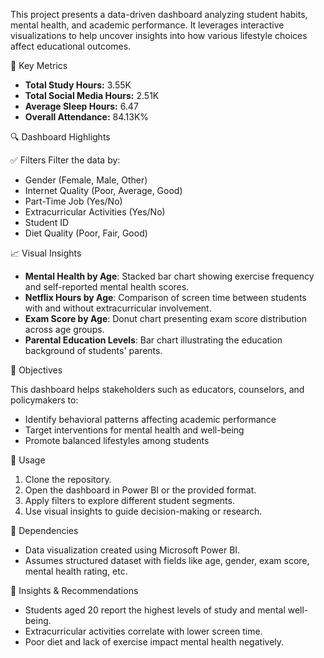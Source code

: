 This project presents a data-driven dashboard analyzing student habits, mental health, and academic performance. It leverages interactive visualizations to help uncover insights into how various lifestyle choices affect educational outcomes.


📌 Key Metrics

- **Total Study Hours:** 3.55K  
- **Total Social Media Hours:** 2.51K  
- **Average Sleep Hours:** 6.47  
- **Overall Attendance:** 84.13K%

 🔍 Dashboard Highlights

✅ Filters
Filter the data by:
- Gender (Female, Male, Other)
- Internet Quality (Poor, Average, Good)
- Part-Time Job (Yes/No)
- Extracurricular Activities (Yes/No)
- Student ID
- Diet Quality (Poor, Fair, Good)

📈 Visual Insights
- **Mental Health by Age**: Stacked bar chart showing exercise frequency and self-reported mental health scores.
- **Netflix Hours by Age**: Comparison of screen time between students with and without extracurricular involvement.
- **Exam Score by Age**: Donut chart presenting exam score distribution across age groups.
- **Parental Education Levels**: Bar chart illustrating the education background of students' parents.

🎯 Objectives

This dashboard helps stakeholders such as educators, counselors, and policymakers to:
- Identify behavioral patterns affecting academic performance
- Target interventions for mental health and well-being
- Promote balanced lifestyles among students

📁 Usage

1. Clone the repository.
2. Open the dashboard in Power BI or the provided format.
3. Apply filters to explore different student segments.
4. Use visual insights to guide decision-making or research.

📌 Dependencies

- Data visualization created using Microsoft Power BI.
- Assumes structured dataset with fields like age, gender, exam score, mental health rating, etc.

🧠 Insights & Recommendations

- Students aged 20 report the highest levels of study and mental well-being.
- Extracurricular activities correlate with lower screen time.
- Poor diet and lack of exercise impact mental health negatively.
